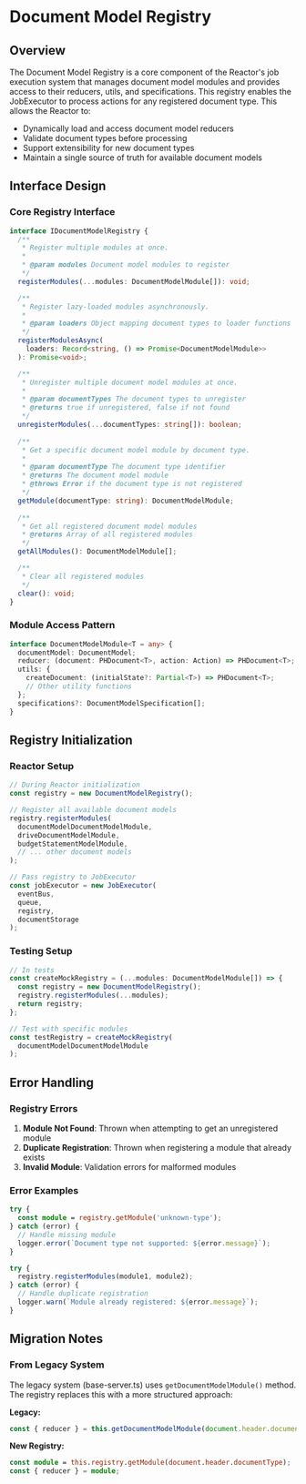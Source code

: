 # Document Model Registry

## Overview

The Document Model Registry is a core component of the Reactor's job execution system that manages document model modules and provides access to their reducers, utils, and specifications. This registry enables the JobExecutor to process actions for any registered document type. This allows the Reactor to:

- Dynamically load and access document model reducers
- Validate document types before processing
- Support extensibility for new document types
- Maintain a single source of truth for available document models

## Interface Design

### Core Registry Interface
```typescript
interface IDocumentModelRegistry {
  /**
   * Register multiple modules at once.
   * 
   * @param modules Document model modules to register
   */
  registerModules(...modules: DocumentModelModule[]): void;

  /**
   * Register lazy-loaded modules asynchronously.
   * 
   * @param loaders Object mapping document types to loader functions
   */
  registerModulesAsync(
    loaders: Record<string, () => Promise<DocumentModelModule>>
  ): Promise<void>;

  /**
   * Unregister multiple document model modules at once.
   * 
   * @param documentTypes The document types to unregister
   * @returns true if unregistered, false if not found
   */
  unregisterModules(...documentTypes: string[]): boolean;
  
  /**
   * Get a specific document model module by document type.
   * 
   * @param documentType The document type identifier
   * @returns The document model module
   * @throws Error if the document type is not registered
   */
  getModule(documentType: string): DocumentModelModule;
  
  /**
   * Get all registered document model modules
   * @returns Array of all registered modules
   */
  getAllModules(): DocumentModelModule[];

  /**
   * Clear all registered modules
   */
  clear(): void;
}
```

### Module Access Pattern
```typescript
interface DocumentModelModule<T = any> {
  documentModel: DocumentModel;
  reducer: (document: PHDocument<T>, action: Action) => PHDocument<T>;
  utils: {
    createDocument: (initialState?: Partial<T>) => PHDocument<T>;
    // Other utility functions
  };
  specifications?: DocumentModelSpecification[];
}
```

## Registry Initialization

### Reactor Setup
```typescript
// During Reactor initialization
const registry = new DocumentModelRegistry();

// Register all available document models
registry.registerModules(
  documentModelDocumentModelModule,
  driveDocumentModelModule,
  budgetStatementModelModule,
  // ... other document models
);

// Pass registry to JobExecutor
const jobExecutor = new JobExecutor(
  eventBus,
  queue,
  registry,
  documentStorage
);
```

### Testing Setup
```typescript
// In tests
const createMockRegistry = (...modules: DocumentModelModule[]) => {
  const registry = new DocumentModelRegistry();
  registry.registerModules(...modules);
  return registry;
};

// Test with specific modules
const testRegistry = createMockRegistry(
  documentModelDocumentModelModule
);
```

## Error Handling

### Registry Errors
1. **Module Not Found**: Thrown when attempting to get an unregistered module
2. **Duplicate Registration**: Thrown when registering a module that already exists
3. **Invalid Module**: Validation errors for malformed modules

### Error Examples
```typescript
try {
  const module = registry.getModule('unknown-type');
} catch (error) {
  // Handle missing module
  logger.error(`Document type not supported: ${error.message}`);
}

try {
  registry.registerModules(module1, module2);
} catch (error) {
  // Handle duplicate registration
  logger.warn(`Module already registered: ${error.message}`);
}
```

## Migration Notes

### From Legacy System
The legacy system (base-server.ts) uses `getDocumentModelModule()` method. The registry replaces this with a more structured approach:

**Legacy:**
```typescript
const { reducer } = this.getDocumentModelModule(document.header.documentType);
```

**New Registry:**
```typescript
const module = this.registry.getModule(document.header.documentType);
const { reducer } = module;
```
